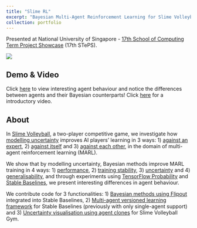 ```yaml
---
title: "Slime RL"
excerpt: "Bayesian Multi-Agent Reinforcement Learning for Slime Volleyball, won 1st prize at 17th STePS<br/><img src='https://media.giphy.com/media/fAVu7DklkQyW7XnKpf/giphy.gif'>"
collection: portfolio
---
```


Presented at National University of Singapore - [17th School of Computing Term Project Showcase](https://isteps.comp.nus.edu.sg/event/17th-steps/module/CS3244/project/3) (17th STePS).

<img src="https://user-images.githubusercontent.com/27071473/96207264-5ed17700-0f9d-11eb-80e5-8baee2408895.png">

## Demo & Video

Click [here](https://www.slimerl.tech) to view interesting agent behaviour and notice the differences between agents and their Bayesian counterparts! Click [here](https://www.youtube.com/watch?v=8qjV19gkZXc) for a introductory video.

## About

In [Slime Volleyball](https://github.com/hardmaru/slimevolleygym), a two-player competitive game, we investigate how <ins>modelling uncertainty</ins> improves AI players’ learning in 3 ways: 1) <ins>against an expert</ins>, 2) <ins>against itself</ins> and 3) <ins>against each other</ins>, in the domain of multi-agent reinforcement learning (MARL).

We show that by modelling uncertainty, Bayesian methods improve MARL training in 4 ways: 1) <ins>performance</ins>, 2) <ins>training stability</ins>, 3) <ins>uncertainty</ins> and 4) <ins>generalisability</ins>, and through experiments using [TensorFlow Probability](https://www.tensorflow.org/probability/) and [Stable Baselines](https://stable-baselines.readthedocs.io/en/master/), we present interesting differences in agent behaviour.

We contribute code for 3 functionalities: 1) <ins>Bayesian methods using Flipout</ins> integrated into Stable Baselines, 2) <ins>Multi-agent versioned learning framework</ins> for Stable Baselines (previously with only single-agent support) and 3) <ins>Uncertainty visualisation using agent clones</ins> for Slime Volleyball Gym.
